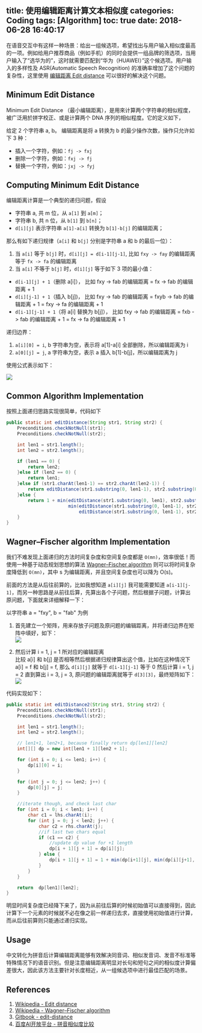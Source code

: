 title: 使用编辑距离计算文本相似度
categories: Coding
tags: [Algorithm]
toc: true
date: 2018-06-28 16:40:17
---

在语音交互中有这样一种场景：给出一组候选项，希望找出与用户输入相似度最高的一项。例如给用户推荐商品（例如手机）的同时会提供一组品牌的筛选项，当用户输入了“选华为的”，这时就需要匹配到“华为（HUAWEI）”这个候选项。用户输入的多样性及 ASR(Automatic Speech Recognition) 的准确率增加了这个问题的复杂性，这里使用 [编辑距离 Edit distance](https://en.wikipedia.org/wiki/Edit_distance) 可以很好的解决这个问题。

<!-- more -->

## Minimum Edit Distance

Minimum Edit Distance （最小编辑距离），是用來计算两个字符串的相似程度，被广泛用於拼字校正、或是计算两个 DNA 序列的相似程度。它的定义如下，

给定 2 个字符串 a, b。 编辑距离是将 a 转换为 b 的最少操作次数，操作只允许如下 3 种：

- 插入一个字符，例如：`fj -> fxj`
- 删除一个字符，例如：`fxj -> fj`
- 替换一个字符，例如：`jxj -> fyj`


## Computing Minimum Edit Distance

编辑距离计算是一个典型的递归问题，假设

- 字符串 a, 共 m 位，从 `a[1]` 到 `a[m]`；
- 字符串 b, 共 n 位，从 `b[1]` 到 `b[n]`；
- `d[i][j]` 表示字符串 `a[1]-a[i]` 转换为 `b[1]-b[j]` 的编辑距离；

那么有如下递归规律（`a[i]` 和 `b[j]` 分别是字符串 a 和 b 的最后一位）：

1. 当 `a[i]` 等于 `b[j]` 时，`d[i][j] = d[i-1][j-1]`, 比如 `fxy -> fay` 的编辑距离等于 `fx -> fa` 的编辑距离
2. 当 `a[i]` 不等于 `b[j]` 时，`d[i][j]` 等于如下 3 项的最小值：
  - `d[i-1][j] + 1`（删除 a[i]）， 比如 fxy -> fab 的编辑距离 = fx -> fab 的编辑距离 + 1
  - `d[i][j-1] + 1`（插入 b[j])， 比如 fxy -> fab 的编辑距离 = fxyb -> fab 的编辑距离 + 1 = fxy -> fa 的编辑距离 + 1
  - `d[i-1][j-1] + 1`（将 a[i] 替换为 b[j]）， 比如 fxy -> fab 的编辑距离 = fxb -> fab 的编辑距离 + 1 = fx -> fa 的编辑距离 + 1

递归边界：

1. `a[i][0] = i`, b 字符串为空，表示将 a[1]-a[i] 全部删除，所以编辑距离为 i
2. `a[0][j] = j`, a 字符串为空，表示 a 插入 b[1]-b[j]，所以编辑距离为 j

使用公式表示如下：

![](https://wikimedia.org/api/rest_v1/media/math/render/svg/1deeeaebff36dc4bdc79778bcafe0ec17ce63f83)


## Common Algorithm Implementation

按照上面递归思路实现很简单，代码如下

```java
public static int editDistance(String str1, String str2) {
    Preconditions.checkNotNull(str1);
    Preconditions.checkNotNull(str2);

    int len1 = str1.length();
    int len2 = str2.length();

    if (len1 == 0) {
        return len2;
    }else if (len2 == 0) {
		return len1;
	}else if (str1.charAt(len1-1) == str2.charAt(len2-1)) {
		return editDistance(str1.substring(0, len1-1), str2.substring(0, len2-1));
	}else {
		return 1 + min(editDistance(str1.substring(0, len1), str2.substring(0, len2-1)), 
				       min(editDistance(str1.substring(0, len1-1), str2.substring(0, len2)), 
						   editDistance(str1.substring(0, len1-1), str2.substring(0, len2-1))));
	}
}
```



## Wagner–Fischer algorithm Implementation

我们不难发现上面递归的方法时间复杂度和空间复杂度都是 `O(mn)`，效率很低！而使用一种基于动态规划思想的算法 [Wagner–Fischer algorithm](https://en.wikipedia.org/wiki/Wagner–Fischer_algorithm) 则可以将时间复杂度降低到 `O(mn)`，其中 s 为编辑距离，并且空间复杂度也可以降为 O(s)。

前面的方法是从后往前算的，比如我想知道 `a[i][j]` 我可能需要知道 `a[i-1][j-1]`，而另一种思路是从前往后算，先算出各个子问题，然后根据子问题，计算出原问题，下面就来详细解释一下：

以字符串 a = "fxy", b = "fab" 为例

1. 首先建立一个矩阵，用来存放子问题及原问题的编辑距离，并将递归边界在矩阵中填好，如下：   
![](http://7xry05.com1.z0.glb.clouddn.com/201808281955_879.png)

2. 然后计算 i = 1, j = 1 所对应的编辑距离    
比较 a[i] 和 b[j] 是否相等然后根据递归规律算出这个值，比如在这种情况下 a[i] = f 和 b[j] = f, 那么 `d[i][j]` 就等于 `d[i-1][j-1]` 等于 0
然后计算 i = 1, j = 2 直到算出 i = 3, j = 3, 原问题的编辑距离就等于 `d[3][3]`，最终矩阵如下：   
![](http://7xry05.com1.z0.glb.clouddn.com/201808282003_296.png)

代码实现如下：

```java
public static int editDistance2(String str1, String str2) {
    Preconditions.checkNotNull(str1);
    Preconditions.checkNotNull(str2);

    int len1 = str1.length();
    int len2 = str2.length();

    // len1+1, len2+1, because finally return dp[len1][len2]
    int[][] dp = new int[len1 + 1][len2 + 1];

    for (int i = 0; i <= len1; i++) {
        dp[i][0] = i;
    }

    for (int j = 0; j <= len2; j++) {
        dp[0][j] = j;
    }

    //iterate though, and check last char
    for (int i = 0; i < len1; i++) {
        char c1 = lhs.charAt(i);
        for (int j = 0; j < len2; j++) {
            char c2 = rhs.charAt(j);
            //if last two chars equal
            if (c1 == c2) {
                //update dp value for +1 length
                dp[i + 1][j + 1] = dp[i][j];
            } else {
            	dp[i + 1][j + 1] = 1 + min(dp[i+1][j], min(dp[i][j+1], dp[i][j])); // 这里不需要递归实现了
            }
        }
    }

    return  dp[len1][len2];
}
```

明显时间复杂度已经降下来了，因为从前往后算的时候初始值可以直接得到，因此计算下一个元素的时候就不必在像之前一样递归去求，直接使用初始值进行计算，而从后往前算则只能通过递归实现。

## Usage

中文转化为拼音后计算编辑距离能够有效解决同音词、相似发音词、发音不标准等特殊情况下的语音识别。但是注意编辑距离明显对长句和短句之间的相似度计算偏差很大，因此该方法主要针对长度相近，从一组候选项中进行最佳匹配的场景。

## References

1. [Wikipedia - Edit distance](https://en.wikipedia.org/wiki/Edit_distance)
2. [Wikipedia - Wagner–Fischer algorithm](https://en.wikipedia.org/wiki/Wagner%E2%80%93Fischer_algorithm)
3. [Gitbook - edit-distance](https://www.dreamxu.com/books/dsa/dp/edit-distance.html)
4. [百度AI开放平台 - 拼音相似度比较](http://ai.baidu.com/docs#/ASR-Tool-diff/top)
